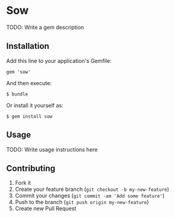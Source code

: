 # Sow

TODO: Write a gem description

## Installation

Add this line to your application's Gemfile:

    gem 'sow'

And then execute:

    $ bundle

Or install it yourself as:

    $ gem install sow

## Usage

TODO: Write usage instructions here

## Contributing

1. Fork it
2. Create your feature branch (`git checkout -b my-new-feature`)
3. Commit your changes (`git commit -am 'Add some feature'`)
4. Push to the branch (`git push origin my-new-feature`)
5. Create new Pull Request
